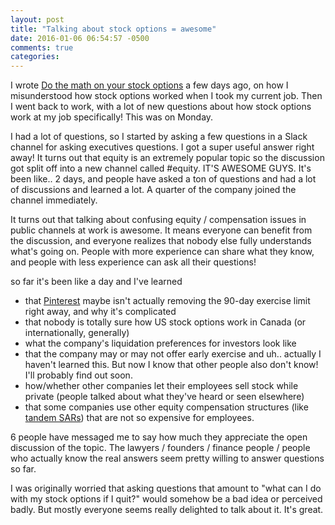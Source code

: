 ```yaml
---
layout: post
title: "Talking about stock options = awesome"
date: 2016-01-06 06:54:57 -0500
comments: true
categories: 
---
```


I wrote [Do the math on your stock options](http://jvns.ca/blog/2015/12/30/do-the-math-on-your-stock-options/) a few days ago, on how I misunderstood how stock options worked when I took my current job. Then I went back to work, with a lot of new questions about how stock options work at my job specifically! This was on Monday.

I had a lot of questions, so I started by asking a few questions in a Slack channel for asking executives questions. I got a super useful answer right away! It turns out that equity is an extremely popular topic so the discussion got split off into a new channel called #equity. IT'S AWESOME GUYS. It's been like.. 2 days, and people have asked a ton of questions and had a lot of discussions and learned a lot. A quarter of the company joined the channel immediately.

It turns out that talking about confusing equity / compensation issues in public channels at work is awesome. It means everyone can benefit from the discussion, and everyone realizes that nobody else fully understands what's going on. People with more experience can share what they know, and people with less experience can ask all their questions!

so far it's been like a day and I've learned

* that [Pinterest](http://www.foundersworkbench.com/startups-take-note-pinterest-will-allow-ex-employees-to-keep-vested-stock-options-for-seven-years/) maybe isn't actually removing the 90-day exercise limit right away, and why it's complicated
* that nobody is totally sure how US stock options work in Canada (or internationally, generally)
* what the company's liquidation preferences for investors look like
* that the company may or may not offer early exercise and uh.. actually I haven't learned this. But now I know that other people also don't know! I'll probably find out soon.
* how/whether other companies let their employees sell stock while private (people talked about what they've heard or seen elsewhere)
* that some companies use other equity compensation structures (like [tandem SARs](http://personal.fidelity.com/products/stockoptions/aboutsar.shtml)) that are not so expensive for employees.

6 people have messaged me to say how much they appreciate the open discussion of the topic. The lawyers / founders / finance people / people who actually know the real answers seem pretty willing to answer questions so far.

I was originally worried that asking questions that amount to "what can I do with my stock options if I quit?" would somehow be a bad idea or perceived badly. But mostly everyone seems really delighted to talk about it. It's great.